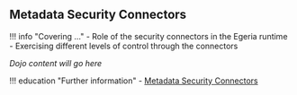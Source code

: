<!-- SPDX-License-Identifier: CC-BY-4.0 -->
<!-- Copyright Contributors to the Egeria project. -->

## Metadata Security Connectors

!!! info "Covering ..."
    - Role of the security connectors in the Egeria runtime
    - Exercising different levels of control through the connectors

*Dojo content will go here*

!!! education "Further information"
    - [Metadata Security Connectors](/features/metadata-security/overview)


